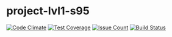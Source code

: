 # project-lvl1-s95

[![Code Climate](https://codeclimate.com/github/iskaldvind/project-lvl1-s95/badges/gpa.svg)](https://codeclimate.com/github/iskaldvind/project-lvl1-s95)
[![Test Coverage](https://codeclimate.com/github/iskaldvind/project-lvl1-s95/badges/coverage.svg)](https://codeclimate.com/github/iskaldvind/project-lvl1-s95/coverage)
[![Issue Count](https://codeclimate.com/github/iskaldvind/project-lvl1-s95/badges/issue_count.svg)](https://codeclimate.com/github/iskaldvind/project-lvl1-s95)
[![Build Status](https://travis-ci.org/iskaldvind/project-lvl1-s95.svg?branch=master)](https://travis-ci.org/iskaldvind/project-lvl1-s95)
